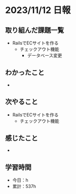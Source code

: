 # 2023/11/12 日報
## 取り組んだ課題一覧
- RailsでECサイトを作る
  - チェックアウト機能
    - データベース変更

## わかったこと
- 

## 次やること
- RailsでECサイトを作る
  - チェックアウト機能

## 感じたこと
- 

## 学習時間
- 今日：h
- 累計：537h

